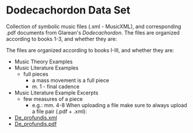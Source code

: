 # Dodecachordon Data Set

Collection of symbolic music files (.xml - MusicXML), and corresponding .pdf documents from Glarean's _Dodecachordon_. The files are organized according to books 1-3, and whether they are:

The files are organized according to books I-III, and whether they are:

- Music Theory Examples
- Music Literature Examples
  - full pieces
    - a mass movement is a full piece
    - m. 1 - final cadence
- Music Literature Example Excerpts
  - few measures of a piece
    - e.g.: mm. 4-8
When uploading a file make sure to always upload a file pair (.pdf + .xml):
- [De_profundis.xml](https://github.com/ELVIS-Project/Dodecachordon-Data-Set/blob/master/Book-III/Literature-Examples/Champion-Jos1511_De-profundis.xml)
- [De_profundis.pdf](https://github.com/ELVIS-Project/Dodecachordon-Data-Set/blob/master/Book-III/Literature-Examples/Champion-Jos1511_De_profundis.pdf)


